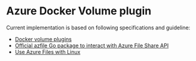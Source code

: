 # Azure Docker Volume plugin

Current implementation is based on following specifications and guideline:
- [Docker volume plugins](https://docs.docker.com/engine/extend/plugins_volume/)
- [Official azfile Go package to interact with Azure File Share API](https://pkg.go.dev/github.com/Azure/azure-storage-file-go/azfile#example-package)
- [Use Azure Files with Linux](https://docs.microsoft.com/en-us/azure/storage/files/storage-how-to-use-files-linux)